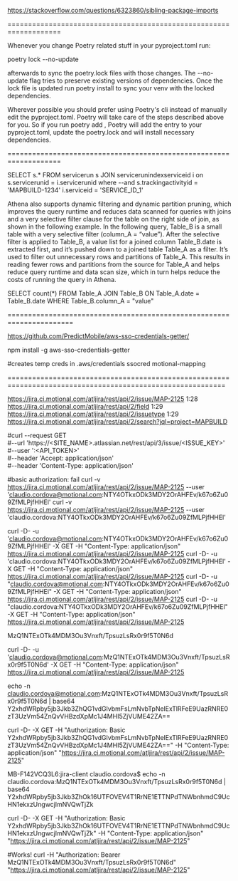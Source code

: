 
https://stackoverflow.com/questions/6323860/sibling-package-imports


===================================================================




Whenever you change Poetry related stuff in your pyproject.toml run:
 
 poetry lock --no-update 
 
 afterwards to sync the poetry.lock files with those changes. The --no-update flag tries to preserve existing versions of dependencies. Once the lock file is updated run poetry install to sync your venv with the locked dependencies.

Wherever possible you should prefer using Poetry's cli instead of manually edit the pyproject.toml. Poetry will take care of the steps described above for you. So if you run poetry add <somedep>, Poetry will add the entry to your pyproject.toml, update the poetry.lock and will install necessary dependencies.



===================================================================


SELECT s.* FROM 
servicerun s
JOIN servicerunindexserviceid i on s.servicerunid = i.servicerunid 
where 
--and s.trackingactivityid = 'MAPBUILD-1234'
i.serviceid = 'SERVICE_ID_1'



Athena also supports dynamic filtering and dynamic partition pruning, which improves the query runtime and reduces data scanned for queries with joins and a very selective filter clause for the table on the right side of join, as shown in the following example. In the following query, Table_B is a small table with a very selective filter (column_A = “value”). After the selective filter is applied to Table_B, a value list for a joined column Table_B.date is extracted first, and it’s pushed down to a joined table Table_A as a filter. It’s used to filter out unnecessary rows and partitions of Table_A. This results in reading fewer rows and partitions from the source for Table_A and helps reduce query runtime and data scan size, which in turn helps reduce the costs of running the query in Athena.

SELECT count(*)
FROM Table_A
    JOIN Table_B ON Table_A.date = Table_B.date
WHERE Table_B.column_A = "value"





======================================================================



https://github.com/PredictMobile/aws-sso-credentials-getter/

npm install -g aws-sso-credentials-getter

#creates temp creds in .aws/credentials
ssocred motional-mapping


===========================================================================================================


https://jira.ci.motional.com/atljira/rest/api/2/issue/MAP-2125
1:28
https://jira.ci.motional.com/atljira/rest/api/2/field
1:29
https://jira.ci.motional.com/atljira/rest/api/2/issuetype
1:29
https://jira.ci.motional.com/atljira/rest/api/2/search?jql=project=MAPBUILD


#curl --request GET \
#--url 'https://<SITE_NAME>.atlassian.net/rest/api/3/issue/<ISSUE_KEY>' \
#--user '<EMAIL>:<API_TOKEN>' \
#--header 'Accept: application/json' \
#--header 'Content-Type: application/json'


#basic authorization: fail
curl -v https://jira.ci.motional.com/atljira/rest/api/2/issue/MAP-2125 --user 'claudio.cordova@motional.com:NTY4OTkxODk3MDY2OrAHFEv/k67o6Zu09ZfMLPjfHHEl'
curl -v https://jira.ci.motional.com/atljira/rest/api/2/issue/MAP-2125 --user 'claudio.cordova:NTY4OTkxODk3MDY2OrAHFEv/k67o6Zu09ZfMLPjfHHEl'



curl -D- -u 'claudio.cordova@motional.com:NTY4OTkxODk3MDY2OrAHFEv/k67o6Zu09ZfMLPjfHHEl' -X GET -H "Content-Type: application/json" https://jira.ci.motional.com/atljira/rest/api/2/issue/MAP-2125
curl -D- -u 'claudio.cordova:NTY4OTkxODk3MDY2OrAHFEv/k67o6Zu09ZfMLPjfHHEl' -X GET -H "Content-Type: application/json" https://jira.ci.motional.com/atljira/rest/api/2/issue/MAP-2125
curl -D- -u "claudio.cordova@motional.com:NTY4OTkxODk3MDY2OrAHFEv/k67o6Zu09ZfMLPjfHHEl" -X GET -H "Content-Type: application/json" https://jira.ci.motional.com/atljira/rest/api/2/issue/MAP-2125
curl -D- -u "claudio.cordova:NTY4OTkxODk3MDY2OrAHFEv/k67o6Zu09ZfMLPjfHHEl" -X GET -H "Content-Type: application/json" https://jira.ci.motional.com/atljira/rest/api/2/issue/MAP-2125



MzQ1NTExOTk4MDM3Ou3Vnxft/TpsuzLsRx0r9f5T0N6d

curl -D- -u 'claudio.cordova@motional.com:MzQ1NTExOTk4MDM3Ou3Vnxft/TpsuzLsRx0r9f5T0N6d' -X GET -H "Content-Type: application/json" https://jira.ci.motional.com/atljira/rest/api/2/issue/MAP-2125

echo -n claudio.cordova@motional.com:MzQ1NTExOTk4MDM3Ou3Vnxft/TpsuzLsRx0r9f5T0N6d | base64
Y2xhdWRpby5jb3Jkb3ZhQG1vdGlvbmFsLmNvbTpNelExTlRFeE9UazRNRE0zT3UzVm54ZnQvVHBzdXpMc1J4MHI5ZjVUME42ZA==


curl -D- -X GET -H "Authorization: Basic Y2xhdWRpby5jb3Jkb3ZhQG1vdGlvbmFsLmNvbTpNelExTlRFeE9UazRNRE0zT3UzVm54ZnQvVHBzdXpMc1J4MHI5ZjVUME42ZA==" -H "Content-Type: application/json" "https://jira.ci.motional.com/atljira/rest/api/2/issue/MAP-2125"


MB-F142VCQ3L6:jira-client claudio.cordova$ echo -n claudio.cordova:MzQ1NTExOTk4MDM3Ou3Vnxft/TpsuzLsRx0r9f5T0N6d | base64
Y2xhdWRpby5jb3Jkb3ZhOk16UTFOVEV4T1RrNE1ETTNPdTNWbnhmdC9UcHN1ekxzUngwcjlmNVQwTjZk


curl -D- -X GET -H "Authorization: Basic Y2xhdWRpby5jb3Jkb3ZhOk16UTFOVEV4T1RrNE1ETTNPdTNWbnhmdC9UcHN1ekxzUngwcjlmNVQwTjZk" -H "Content-Type: application/json" "https://jira.ci.motional.com/atljira/rest/api/2/issue/MAP-2125"


#Works!
curl -H "Authorization: Bearer MzQ1NTExOTk4MDM3Ou3Vnxft/TpsuzLsRx0r9f5T0N6d" "https://jira.ci.motional.com/atljira/rest/api/2/issue/MAP-2125"